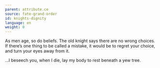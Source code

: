 ```yaml
---
parent: attribute.ce
source: fate-grand-order
id: knights-dignity
language: en
weight: 0
---
```


As men age, so do beliefs.
The old knight says there are no wrong choices.
If there’s one thing to be called a mistake, it would be to regret your choice, and turn your eyes away from it.

…I beseech you, when I die, lay my body to rest beneath a yew tree.
